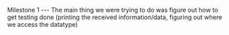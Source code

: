 Milestone 1 ---
The main thing we were trying to do was figure out how to get testing done (printing the received information/data, figuring out where we access the datatype)

